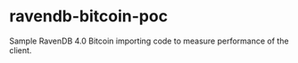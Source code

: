 # ravendb-bitcoin-poc
Sample RavenDB 4.0 Bitcoin importing code to measure performance of the client.
